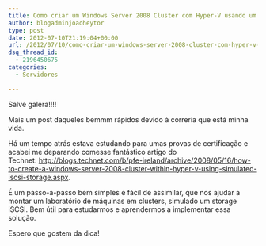```yaml
---
title: Como criar um Windows Server 2008 Cluster com Hyper-V usando um simulador de storage iSCSI
author: blogadminjoaoheytor
type: post
date: 2012-07-10T21:19:04+00:00
url: /2012/07/10/como-criar-um-windows-server-2008-cluster-com-hyper-v-usando-um-simulador-de-storage-iscsi/
dsq_thread_id:
  - 2196450675
categories:
  - Servidores

---
```

Salve galera!!!!

Mais um post daqueles bemmm rápidos devido à correria que está minha vida.

Há um tempo atrás estava estudando para umas provas de certificação e acabei me deparando comesse fantástico artigo do Technet: <http://blogs.technet.com/b/pfe-ireland/archive/2008/05/16/how-to-create-a-windows-server-2008-cluster-within-hyper-v-using-simulated-iscsi-storage.aspx>.

É um passo-a-passo bem simples e fácil de assimilar, que nos ajudar a montar um laboratório de máquinas em clusters, simulado um storage iSCSI. Bem útil para estudarmos e aprendermos a implementar essa solução.

Espero que gostem da dica!